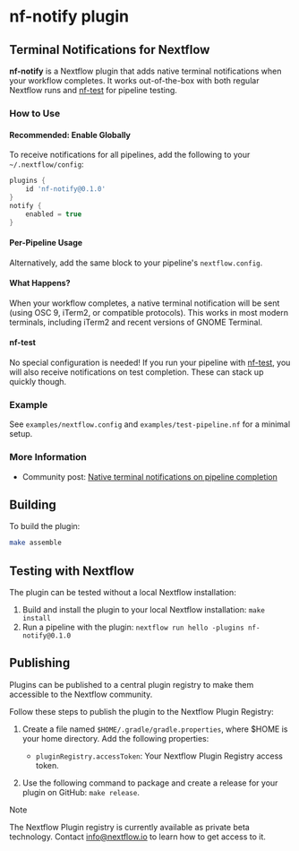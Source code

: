 # nf-notify plugin

## Terminal Notifications for Nextflow

**nf-notify** is a Nextflow plugin that adds native terminal notifications when your workflow completes. It works out-of-the-box with both regular Nextflow runs and [nf-test](https://github.com/nextflow-io/nf-test) for pipeline testing.

### How to Use

#### Recommended: Enable Globally

To receive notifications for all pipelines, add the following to your `~/.nextflow/config`:

```groovy
plugins {
    id 'nf-notify@0.1.0'
}
notify {
    enabled = true
}
```

#### Per-Pipeline Usage

Alternatively, add the same block to your pipeline's `nextflow.config`.

#### What Happens?

When your workflow completes, a native terminal notification will be sent (using OSC 9, iTerm2, or compatible protocols). This works in most modern terminals, including iTerm2 and recent versions of GNOME Terminal.

#### nf-test

No special configuration is needed! If you run your pipeline with [nf-test](https://github.com/nextflow-io/nf-test), you will also receive notifications on test completion. These can stack up quickly though.

### Example

See `examples/nextflow.config` and `examples/test-pipeline.nf` for a minimal setup.

### More Information

- Community post: [Native terminal notifications on pipeline completion](https://community.seqera.io/t/native-terminal-notifications-on-pipeline-completion/1289)

## Building

To build the plugin:

```bash
make assemble
```

## Testing with Nextflow

The plugin can be tested without a local Nextflow installation:

1. Build and install the plugin to your local Nextflow installation: `make install`
2. Run a pipeline with the plugin: `nextflow run hello -plugins nf-notify@0.1.0`

## Publishing

Plugins can be published to a central plugin registry to make them accessible to the Nextflow community.

Follow these steps to publish the plugin to the Nextflow Plugin Registry:

1. Create a file named `$HOME/.gradle/gradle.properties`, where $HOME is your home directory. Add the following properties:

   - `pluginRegistry.accessToken`: Your Nextflow Plugin Registry access token.

2. Use the following command to package and create a release for your plugin on GitHub: `make release`.

> [!NOTE]
> The Nextflow Plugin registry is currently available as private beta technology. Contact info@nextflow.io to learn how to get access to it.
